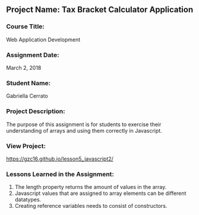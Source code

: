 ## Project Name:  Tax Bracket Calculator Application

### Course Title:
Web Application Development

### Assignment Date:  
March 2, 2018

### Student Name:  
Gabriella Cerrato

### Project Description:
The purpose of this assignment is for students to exercise their understanding of arrays and using them correctly in Javascript. 

### View Project:
https://gzc16.github.io/lesson5_javascript2/

### Lessons Learned in the Assignment:
1. The length property returns the amount of values in the array. 
2. Javascript values that are assigned to array elements can be different datatypes. 
3. Creating reference variables needs to consist of constructors. 

